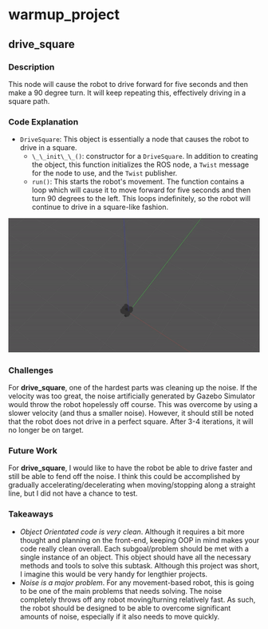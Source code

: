 # warmup_project

## drive_square
### Description 
This node will cause the robot to drive forward for five seconds and then make a 90 degree turn. It will keep repeating this, effectively driving in a square path.

### Code Explanation
* `DriveSquare`: This object is essentially a node that causes the robot to drive in a square.
    * `\_\_init\_\_()`: constructor for a `DriveSquare`. In addition to creating the object, this function initializes the ROS node, a `Twist` message for the node to use, and the `Twist` publisher. 
    * `run()`: This starts the robot's movement. The function contains a loop which will cause it to move forward for five seconds and then turn 90 degrees to the left. This loops indefinitely, so the robot will continue to drive in a square-like fashion. 

![Drive Square](/drive_square.gif)

### Challenges
For **drive_square**, one of the hardest parts was cleaning up the noise. If the velocity was too great, the noise artificially generated by Gazebo Simulator would throw the robot hopelessly off course. This was overcome by using a slower velocity (and thus a smaller noise). However, it should still be noted that the robot does not drive in a perfect square. After 3-4 iterations, it will no longer be on target. 

### Future Work
For **drive_square**, I would like to have the robot be able to drive faster and still be able to fend off the noise. I think this could be accomplished by gradually accelerating/decelerating when moving/stopping along a straight line, but I did not have a chance to test.

### Takeaways
* *Object Orientated code is very clean*. Although it requires a bit more thought and planning on the front-end, keeping OOP in mind makes your code really clean overall. Each subgoal/problem should be met with a single instance of an object. This object should have all the necessary methods and tools to solve this subtask. Although this project was short, I imagine this would be very handy for lengthier projects.
* *Noise is a major problem*. For any movement-based robot, this is going to be one of the main problems that needs solving. The noise completely throws off any robot moving/turning relatively fast. As such, the robot should be designed to be able to overcome significant amounts of noise, especially if it also needs to move quickly. 
